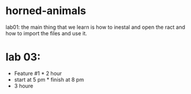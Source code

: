 
# horned-animals
lab01: the main thing that we learn is how to inestal and open the ract and how to import the files and use it. 
 

 # lab 03:
 * Feature #1  * 2 hour 
* start at 5 pm  * finish at 8 pm 
* 3 houre  